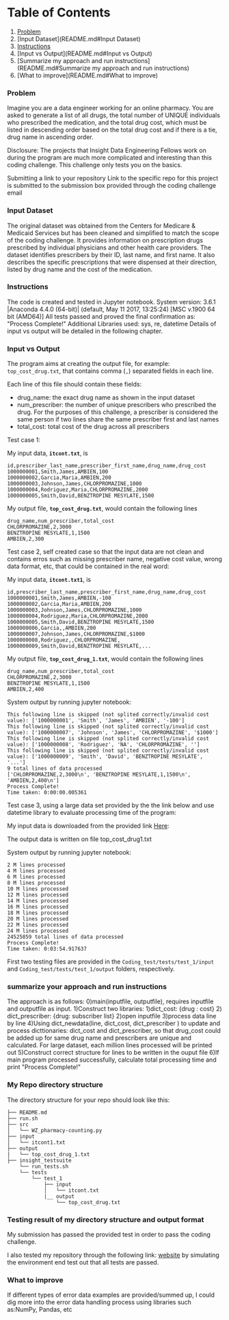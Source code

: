 # Table of Contents
1. [Problem](README.md#problem)
1. [Input Dataset](README.md#Input Dataset)
1. [Instructions](README.md#Instructions)
1. [Input vs Output](README.md#Input vs Output)
1. [Summarize my approach and run instructions](README.md#Summarize my approach and run instructions)
1. [What to improve](README.md#What to improve)

### Problem

Imagine you are a data engineer working for an online pharmacy. You are asked to generate a list of all drugs, the total number of UNIQUE individuals who prescribed the medication, and the total drug cost, which must be listed in descending order based on the total drug cost and if there is a tie, drug name in ascending order. 

Disclosure: The projects that Insight Data Engineering Fellows work on during the program are much more complicated and interesting than this coding challenge. This challenge only tests you on the basics. 



Submitting a link to your repository
Link to the specific repo for this project is submitted to the submission box provided through the coding challenge email


### Input Dataset

The original dataset was obtained from the Centers for Medicare & Medicaid Services but has been cleaned and simplified to match the scope of the coding challenge. It provides information on prescription drugs prescribed by individual physicians and other health care providers. The dataset identifies prescribers by their ID, last name, and first name.  It also describes the specific prescriptions that were dispensed at their direction, listed by drug name and the cost of the medication. 

### Instructions

The code is created and tested in Jupyter notebook. 
System version: 3.6.1 |Anaconda 4.4.0 (64-bit)| (default, May 11 2017, 13:25:24) [MSC v.1900 64 bit (AMD64)]
All tests passed and proved the final confirmation as: "Process Complete!"
Additional Libraries used: sys, re, datetime
Details of input vs output will be detailed in the following chapter. 



### Input vs Output 

The program aims at creating the output file, for example: `top_cost_drug.txt`, that contains comma (`,`) separated fields in each line.

Each line of this file should contain these fields:
* drug_name: the exact drug name as shown in the input dataset
* num_prescriber: the number of unique prescribers who prescribed the drug. For the purposes of this challenge, a prescriber is considered the same person if two lines share the same prescriber first and last names
* total_cost: total cost of the drug across all prescribers

Test case 1: 

My input data, **`itcont.txt`**, is
```
id,prescriber_last_name,prescriber_first_name,drug_name,drug_cost
1000000001,Smith,James,AMBIEN,100
1000000002,Garcia,Maria,AMBIEN,200
1000000003,Johnson,James,CHLORPROMAZINE,1000
1000000004,Rodriguez,Maria,CHLORPROMAZINE,2000
1000000005,Smith,David,BENZTROPINE MESYLATE,1500
```

My output file, **`top_cost_drug.txt`**, would contain the following lines
```
drug_name,num_prescriber,total_cost
CHLORPROMAZINE,2,3000
BENZTROPINE MESYLATE,1,1500
AMBIEN,2,300
```

Test case 2, self created case so that the input data are not clean and contains erros such as missing prescriber name, negative cost value, wrong data format, etc, that could be contained in the real word:

My input data, **`itcont.txt1`**, is
```
id,prescriber_last_name,prescriber_first_name,drug_name,drug_cost
1000000001,Smith,James,AMBIEN,-100
1000000002,Garcia,Maria,AMBIEN,200
1000000003,Johnson,James,CHLORPROMAZINE,1000
1000000004,Rodriguez,Maria,CHLORPROMAZINE,2000
1000000005,Smith,David,BENZTROPINE MESYLATE,1500
1000000006,Garcia,,AMBIEN,200
1000000007,Johnson,James,CHLORPROMAZINE,$1000
1000000008,Rodriguez,,CHLORPROMAZINE,
1000000009,Smith,David,BENZTROPINE MESYLATE,...
```

My output file, **`top_cost_drug_1.txt`**, would contain the following lines
```
drug_name,num_prescriber,total_cost
CHLORPROMAZINE,2,3000
BENZTROPINE MESYLATE,1,1500
AMBIEN,2,400
```


System output by running jupyter notebook:
```
This following line is skipped (not splited correctly/invalid cost value): ['1000000001', 'Smith', 'James', 'AMBIEN', '-100']
This following line is skipped (not splited correctly/invalid cost value): ['1000000007', 'Johnson', 'James', 'CHLORPROMAZINE', '$1000']
This following line is skipped (not splited correctly/invalid cost value): ['1000000008', 'Rodriguez', 'NA', 'CHLORPROMAZINE', '']
This following line is skipped (not splited correctly/invalid cost value): ['1000000009', 'Smith', 'David', 'BENZTROPINE MESYLATE', '...']
9 total lines of data processed
['CHLORPROMAZINE,2,3000\n', 'BENZTROPINE MESYLATE,1,1500\n', 'AMBIEN,2,400\n']
Process Complete!
Time taken: 0:00:00.005361
```

Test case 3, using a large data set provided by the the link below and use datetime library to evaluate processing time of the program:

My input data is downloaded from the provided link <a href="https://drive.google.com/file/d/1fxtTLR_Z5fTO-Y91BnKOQd6J0VC9gPO3/view?usp=sharing">Here</a>:

The output data is written on file top_cost_drug1.txt

System output by running jupyter notebook:

```
2 M lines processed
4 M lines processed
6 M lines processed
8 M lines processed
10 M lines processed
12 M lines processed
14 M lines processed
16 M lines processed
18 M lines processed
20 M lines processed
22 M lines processed
24 M lines processed
24525859 total lines of data processed
Process Complete!
Time taken: 0:03:54.917637
```

First two testing files are provided in the `Coding_test/tests/test_1/input` and `Coding_test/tests/test_1/output` folders, respectively.


### summarize your approach and run instructions

The approach is as follows:
0)main(inputfile, outputfile), requires inputfile and outputfile as input. 
1)Construct two libraries: 1)dict_cost: {drug : cost} 2) dict_prescriber: {drug: subscriber list}
2)open inputfile 
3)process data line by line 
4)Using dict_newdata(line, dict_cost, dict_prescriber ) to update and process dicttionaries: dict_cost and dict_prescriber, so that drug_cost could be added up for same drug name and prescribers are unique and calculated. 
For large dataset, each million lines processed will be printed out
5)Construct correct structure for lines to be written in the ouput file
6)If main program processed successfully, calculate total processing time and print "Process Complete!"

### My Repo directory structure

The directory structure for your repo should look like this:

    ├── README.md 
    ├── run.sh
    ├── src
    │   └── WZ_pharmacy-counting.py
    ├── input
    │   └── itcont1.txt
    ├── output
    |   └── top_cost_drug_1.txt
    ├── insight_testsuite
        └── run_tests.sh
        └── tests
            └── test_1
                ├── input
                │   └── itcont.txt
                |__ output
                    └── top_cost_drug.txt
         

### Testing result of my directory structure and output format

My submission has passed the provided test in order to pass the coding challenge.

I also tested my repository through the following link: <a href="http://ec2-18-210-131-67.compute-1.amazonaws.com/test-my-repo-link">website</a> by simulating the environment end test out that all tests are passed. 


### What to improve
If different types of error data examples are provided/summed up, I could dig more into the error data handling process using libraries such as:NumPy, Pandas, etc

